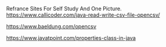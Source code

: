 Refrance Sites For Self Study And One Picture. 
https://www.callicoder.com/java-read-write-csv-file-opencsv/

https://www.baeldung.com/opencsv

https://www.javatpoint.com/properties-class-in-java
